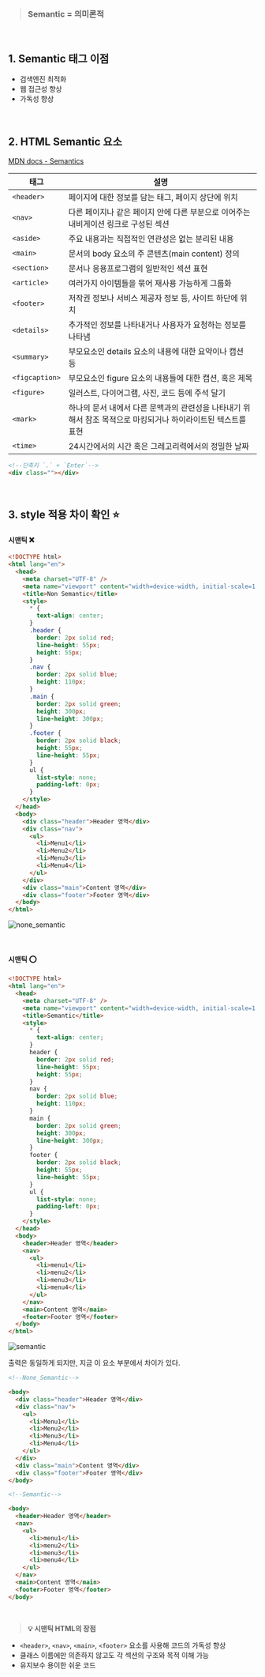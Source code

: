 > ### Semantic = 의미론적

<br>

## 1. Semantic 태그 이점

- 검색엔진 최적화
- 웹 접근성 향상
- 가독성 향상

<br>

## 2. HTML Semantic 요소

[MDN docs - Semantics](https://developer.mozilla.org/ko/docs/Glossary/Semantics)

| 태그           | 설명                                                                                                          |
| -------------- | ------------------------------------------------------------------------------------------------------------- |
| `<header>`     | 페이지에 대한 정보를 담는 태그, 페이지 상단에 위치                                                            |
| `<nav>`        | 다른 페이지나 같은 페이지 안에 다른 부분으로 이어주는 내비게이션 링크로 구성된 섹션                           |
| `<aside>`      | 주요 내용과는 직접적인 연관성은 없는 분리된 내용                                                              |
| `<main>`       | 문서의 body 요소의 주 콘텐츠(main content) 정의                                                               |
| `<section>`    | 문서나 응용프로그램의 일반적인 섹션 표현                                                                      |
| `<article>`    | 여러가지 아이템들을 묶어 재사용 가능하게 그룹화                                                               |
| `<footer>`     | 저작권 정보나 서비스 제공자 정보 등, 사이트 하단에 위치                                                       |
| `<details>`    | 추가적인 정보를 나타내거나 사용자가 요청하는 정보를 나타냄                                                    |
| `<summary>`    | 부모요소인 details 요소의 내용에 대한 요약이나 캡션 등                                                        |
| `<figcaption>` | 부모요소인 figure 요소의 내용들에 대한 캡션, 혹은 제목                                                        |
| `<figure>`     | 일러스트, 다이어그램, 사진, 코드 등에 주석 달기                                                               |
| `<mark>`       | 하나의 문서 내에서 다른 문맥과의 관련성을 나타내기 위해서 참조 목적으로 마킹되거나 하이라이트된 텍스트를 표현 |
| `<time>`       | 24시간에서의 시간 혹은 그레고리력에서의 정밀한 날짜                                                           |

```html
<!--단축키 `.` + `Enter`-->
<div class=""></div>
```

<br>

## 3. style 적용 차이 확인 ⭐

#### 시맨틱 ❌

```html
<!DOCTYPE html>
<html lang="en">
  <head>
    <meta charset="UTF-8" />
    <meta name="viewport" content="width=device-width, initial-scale=1.0" />
    <title>Non Semantic</title>
    <style>
      * {
        text-align: center;
      }
      .header {
        border: 2px solid red;
        line-height: 55px;
        height: 55px;
      }
      .nav {
        border: 2px solid blue;
        height: 110px;
      }
      .main {
        border: 2px solid green;
        height: 300px;
        line-height: 300px;
      }
      .footer {
        border: 2px solid black;
        height: 55px;
        line-height: 55px;
      }
      ul {
        list-style: none;
        padding-left: 0px;
      }
    </style>
  </head>
  <body>
    <div class="header">Header 영역</div>
    <div class="nav">
      <ul>
        <li>Menu1</li>
        <li>Menu2</li>
        <li>Menu3</li>
        <li>Menu4</li>
      </ul>
    </div>
    <div class="main">Content 영역</div>
    <div class="footer">Footer 영역</div>
  </body>
</html>
```

![none_semantic](image/4_none_semantic.png)

<br>

#### 시맨틱 ⭕

```html
<!DOCTYPE html>
<html lang="en">
  <head>
    <meta charset="UTF-8" />
    <meta name="viewport" content="width=device-width, initial-scale=1.0" />
    <title>Semantic</title>
    <style>
      * {
        text-align: center;
      }
      header {
        border: 2px solid red;
        line-height: 55px;
        height: 55px;
      }
      nav {
        border: 2px solid blue;
        height: 110px;
      }
      main {
        border: 2px solid green;
        height: 300px;
        line-height: 300px;
      }
      footer {
        border: 2px solid black;
        height: 55px;
        line-height: 55px;
      }
      ul {
        list-style: none;
        padding-left: 0px;
      }
    </style>
  </head>
  <body>
    <header>Header 영역</header>
    <nav>
      <ul>
        <li>menu1</li>
        <li>menu2</li>
        <li>menu3</li>
        <li>menu4</li>
      </ul>
    </nav>
    <main>Content 영역</main>
    <footer>Footer 영역</footer>
  </body>
</html>
```

![semantic](image/4_semantic.png)

출력은 동일하게 되지만, 지금 이 요소 부분에서 차이가 있다.

```html
<!--None_Semantic-->

<body>
  <div class="header">Header 영역</div>
  <div class="nav">
    <ul>
      <li>Menu1</li>
      <li>Menu2</li>
      <li>Menu3</li>
      <li>Menu4</li>
    </ul>
  </div>
  <div class="main">Content 영역</div>
  <div class="footer">Footer 영역</div>
</body>
```

```html
<!--Semantic-->

<body>
  <header>Header 영역</header>
  <nav>
    <ul>
      <li>menu1</li>
      <li>menu2</li>
      <li>menu3</li>
      <li>menu4</li>
    </ul>
  </nav>
  <main>Content 영역</main>
  <footer>Footer 영역</footer>
</body>
```

<br>

> **💡 시맨틱 HTML의 장점**

- `<header>`, `<nav>`, `<main>`, `<footer>` 요소를 사용해 코드의 가독성 향상
- 클래스 이름에만 의존하지 않고도 각 섹션의 구조와 목적 이해 가능
- 유지보수 용이한 쉬운 코드
